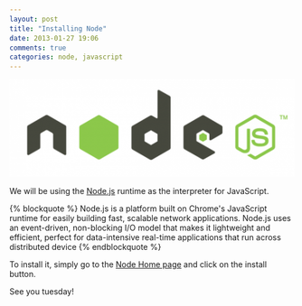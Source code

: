 ```yaml
---
layout: post
title: "Installing Node"
date: 2013-01-27 19:06
comments: true
categories: node, javascript
---
```


![Node.js](/images/node.png)

We will be using the [Node.js][] runtime as the interpreter for JavaScript. 

{% blockquote %}
Node.js is a platform built on Chrome's JavaScript runtime for easily building fast, scalable network applications. Node.js uses an event-driven, non-blocking I/O model that makes it lightweight and efficient, perfect for data-intensive real-time applications that run across distributed device
{% endblockquote %}

To install it, simply go to the [Node Home page][Node.js] and click on the install button.

See you tuesday!

[Node.js]: http://nodejs.org/